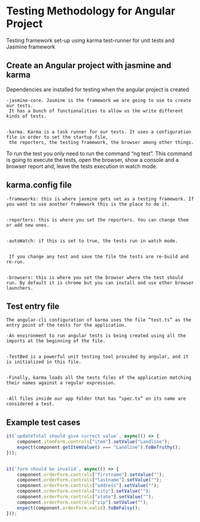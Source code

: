 # Testing Methodology for Angular Project
Testing framework set-up using karma test-runner for unit tests and Jasmine framework

## Create an Angular project with jasmine and karma

Dependencies are installed for testing when the angular project is created

	-jasmine-core. Jasmine is the framework we are going to use to create our tests. 
	 It has a bunch of functionalities to allow us the write different kinds of tests.
	 
	 
	-karma. Karma is a task runner for our tests. It uses a configuration file in order to set the startup file, 
	 the reporters, the testing framework, the browser among other things.
	
To run the test you only need to run the command “ng test”. This command is going to execute the tests, 
open the browser, show a console and a browser report and, leave the tests execution in watch mode.

## karma.config file

	-frameworks: this is where jasmine gets set as a testing framework. If you want to use another framework this is the place to do it.
	
	
	-reporters: this is where you set the reporters. You can change them or add new ones.
	
	
	-autoWatch: if this is set to true, the tests run in watch mode. 
	
	
	 If you change any test and save the file the tests are re-build and re-run.
	 
	 
	-browsers: this is where you set the browser where the test should run. By default it is chrome but you can install and use other browser launchers.
	
## Test entry file
	The angular-cli configuration of karma uses the file “test.ts” as the entry point of the tests for the application. 
	
	-An environment to run angular tests is being created using all the imports at the beginning of the file.
	
	
	-TestBed is a powerful unit testing tool provided by angular, and it is initialized in this file.
	
	
	-Finally, karma loads all the tests files of the application matching their names against a regular expression. 
	
	
	-All files inside our app folder that has “spec.ts” on its name are considered a test.
	
## Example test cases

```javascript
it(`updateTotal should give currect value`, async(() => {
    component.itemForm.controls["item"].setValue("Landline");
    expect(component.getItemValue() === "Landline").toBeTruthy();
}));


it(`form should be invalid`, async(() => {
    component.orderForm.controls["firstname"].setValue("");
    component.orderForm.controls["lastname"].setValue("");
    component.orderForm.controls["address"].setValue("");
    component.orderForm.controls["city"].setValue("");
    component.orderForm.controls["state"].setValue("");
    component.orderForm.controls["zip"].setValue("");
    expect(component.orderForm.valid).toBeFalsy();
}));
```